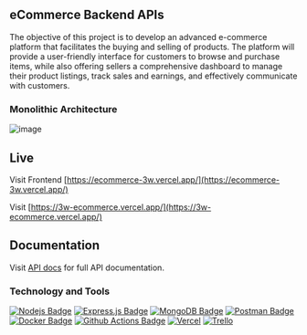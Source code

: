## eCommerce Backend APIs

The objective of this project is to develop an advanced e-commerce platform that facilitates the buying and selling of products. The platform will provide a user-friendly interface for customers to browse and purchase items, while also offering sellers a comprehensive dashboard to manage their product listings, track sales and earnings, and effectively communicate with customers.

### Monolithic Architecture
![image](https://github.com/hossainchisty/eCommerce-Backend-API/assets/62835101/6efafe94-6708-43ad-a7b2-4727523dc4db)

## **Live**

Visit Frontend [https://ecommerce-3w.vercel.app/](https://ecommerce-3w.vercel.app/)

Visit [https://3w-ecommerce.vercel.app/](https://3w-ecommerce.vercel.app/)

## **Documentation**

Visit [API docs](./docs/api-docs.md) for full API documentation.

### Technology and Tools

[![Nodejs Badge](https://img.shields.io/badge/-Nodejs-3C873A?style=for-the-badge&labelColor=black&logo=node.js&logoColor=3C873A)](#) [![Express.js Badge](https://img.shields.io/badge/Express.js-000000?style=for-the-badge&logo=express&logoColor=white)](#) [![MongoDB Badge](https://img.shields.io/badge/MongoDB-4EA94B?style=for-the-badge&logo=mongodb&logoColor=white)](#) [![Postman Badge](https://img.shields.io/badge/Postman-FF6C37?style=for-the-badge&logo=Postman&logoColor=white)](#) [![Docker Badge](https://img.shields.io/badge/Docker-2CA5E0?style=for-the-badge&logo=docker&logoColor=white)](#) [![Github Actions Badge](https://img.shields.io/badge/Github%20Actions-282a2e?style=for-the-badge&logo=githubactions&logoColor=367cfe)](#) [![Vercel](https://img.shields.io/badge/Vercel-000000?style=for-the-badge&logo=vercel&logoColor=white)](#) [![Trello](https://img.shields.io/badge/Trello-0052CC?style=for-the-badge&logo=trello&logoColor=white)](#)
